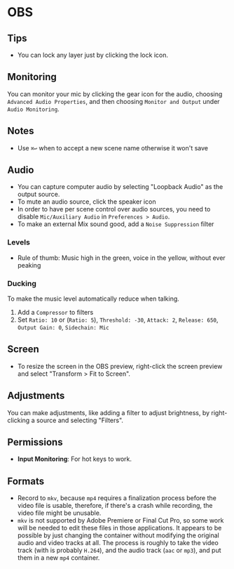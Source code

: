 # OBS

## Tips

- You can lock any layer just by clicking the lock icon.

## Monitoring

You can monitor your mic by clicking the gear icon for the audio, choosing `Advanced Audio Properties`, and then choosing `Monitor and Output` under `Audio Monitoring`.

## Notes

- Use `⌘↩` when to accept a new scene name otherwise it won't save

## Audio

- You can capture computer audio by selecting "Loopback Audio" as the output source.
- To mute an audio source, click the speaker icon
- In order to have per scene control over audio sources, you need to disable `Mic/Auxiliary Audio` in `Preferences > Audio`.
- To make an external Mix sound good, add a `Noise Suppression` filter

### Levels

- Rule of thumb: Music high in the green, voice in the yellow, without ever peaking

### Ducking

To make the music level automatically reduce when talking.

1. Add a `Compressor` to filters
2. Set `Ratio: 10` or (`Ratio: 5`), `Threshold: -30`, `Attack: 2`, `Release: 650`, `Output Gain: 0`, `Sidechain: Mic`

## Screen

- To resize the screen in the OBS preview, right-click the screen preview and select "Transform > Fit to Screen".

## Adjustments

You can make adjustments, like adding a filter to adjust brightness, by right-clicking a source and selecting "Filters".

## Permissions

- **Input Monitoring**: For hot keys to work.

## Formats

- Record to `mkv`, because `mp4` requires a finalization process before the video file is usable, therefore, if there's a crash while recording, the video file might be unusable.
- `mkv` is not supported by Adobe Premiere or Final Cut Pro, so some work will be needed to edit these files in those applications. It appears to be possible by just changing the container without modifying the original audio and video tracks at all. The process is roughly to take the video track (with is probably `H.264`), and the audio track (`aac` or `mp3`), and put them in a new `mp4` container.
